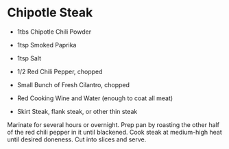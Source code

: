 # Chipotle Steak

* 1tbs Chipotle Chili Powder
* 1tsp Smoked Paprika
* 1tsp Salt

* 1/2 Red Chili Pepper, chopped
* Small Bunch of Fresh Cilantro, chopped
* Red Cooking Wine and Water (enough to coat all meat)

* Skirt Steak, flank steak, or other thin steak

Marinate for several hours or overnight. Prep pan by roasting the other half of the red chili pepper in it until blackened. Cook steak at medium-high heat until desired doneness. Cut into slices and serve.
